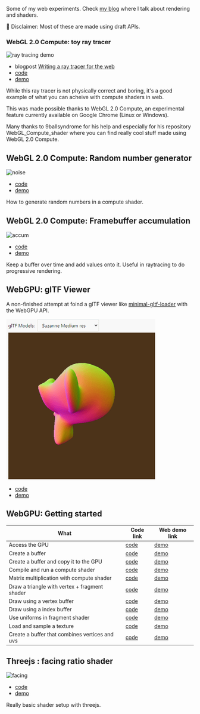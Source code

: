 Some of my web experiments. Check [my blog](https://oktomus.com) where I talk about rendering and shaders.

🚧 Disclaimer: Most of these are made using draft APIs.

### WebGL 2.0 Compute: toy ray tracer

![ray tracing demo](webgl-compute/toy-raytracer/demo.gif)

- blogpost [Writing a ray tracer for the web](https://oktomus.com/posts/2020/ray-tracer-with-webgl-compute/)
- [code](https://github.com/oktomus/web-experiments/tree/master/webgl-compute/toy-raytracer)
- [demo](https://oktomus.com/web-experiments/webgl-compute/toy-raytracer/)

While this ray tracer is not physically correct and boring, it's a good example of what you can acheive with compute shaders in web.

This was made possible thanks to WebGL 2.0 Compute, an experimental feature currently available on Google Chrome (Linux or Windows).

Many thanks to 9ballsyndrome for his help and especially for his repository WebGL_Compute_shader where you can find really cool stuff made using WebGL 2.0 Compute.

## WebGL 2.0 Compute: Random number generator

![noise](webgl-compute/rng/rng.png)

- [code](https://github.com/oktomus/web-experiments/tree/master/webgl-compute/toy-raytracer)
- [demo](https://oktomus.com/web-experiments/webgl-compute/toy-raytracer/)

How to generate random numbers in a compute shader.

## WebGL 2.0 Compute: Framebuffer accumulation

![accum](webgl-compute/progressive-steps/accum.png)

- [code](https://github.com/oktomus/web-experiments/tree/master/webgl-compute/progressive-steps)
- [demo](https://oktomus.com/web-experiments/webgl-compute/progressive-steps/)

Keep a buffer over time and add values onto it. Useful in raytracing to do progressive rendering.

## WebGPU: glTF Viewer

A non-finished attempt at foind a glTF viewer like [minimal-gltf-loader](https://github.com/shrekshao/minimal-gltf-loader) with the WebGPU API.

![viewer](webgpu/gltf-model-viewer/viewer.gif)

- [code](https://github.com/oktomus/web-experiments/tree/master/webgpu/gltf-model-viewer)
- [demo](https://oktomus.com/web-experiments/webgpu/gltf-model-viewer)

## WebGPU: Getting started

| What  |  Code link  |  Web demo link  | 
|---|---|---|
| Access the GPU  | [code](https://github.com/oktomus/web-experiments/tree/master/webgpu/basics-00-init)  | [demo](https://oktomus.com/web-experiments/webgpu/basics-00-init/) |
| Create a buffer | [code](https://github.com/oktomus/web-experiments/tree/master/webgpu/basics-01-create-buffer) | [demo](https://oktomus.com/web-experiments/webgpu/basics-01-create-buffer/) |
| Create a buffer and copy it to the GPU | [code](https://github.com/oktomus/web-experiments/tree/master/webgpu/basics-02-create-send-buffer) | [demo](https://oktomus.com/web-experiments/webgpu/basics-02-create-send-buffer/) |
| Compile and run a compute shader | [code](https://github.com/oktomus/web-experiments/tree/master/webgpu/basics-03-run-compute-shader) | [demo](https://oktomus.com/web-experiments/webgpu/basics-03-run-compute-shader/) |
| Matrix multiplication with compute shader | [code](https://github.com/oktomus/web-experiments/tree/master/webgpu/basics-04-compute-shader-multiply-matrices) | [demo](https://oktomus.com/web-experiments/webgpu/basics-04-compute-shader-multiply-matrices/) |
| Draw a triangle with vertex + fragment shader | [code](https://github.com/oktomus/web-experiments/tree/master/webgpu/basics-05-draw-one-triangle) |  [demo](https://oktomus.com/web-experiments/webgpu/basics-05-draw-one-triangle/) |
| Draw using a vertex buffer | [code](https://github.com/oktomus/web-experiments/tree/master/webgpu/basics-06-draw-vertex-buffer) | [demo](https://oktomus.com/web-experiments/webgpu/basics-06-draw-vertex-buffer/) |
| Draw using a index buffer | [code](https://github.com/oktomus/web-experiments/tree/master/webgpu/basics-07-draw-vertex-and-index-buffer) | [demo](https://oktomus.com/web-experiments/webgpu/basics-07-draw-vertex-and-index-buffer/) |
| Use uniforms in fragment shader | [code](https://github.com/oktomus/web-experiments/tree/master/webgpu/basics-08-uniforms) | [demo](https://oktomus.com/web-experiments/webgpu/basics-08-uniforms) |
| Load and sample a texture | [code](https://github.com/oktomus/web-experiments/tree/master/webgpu/basics-09-sample-texture) | [demo](https://oktomus.com/web-experiments/webgpu/basics-09-sample-texture) |
| Create a buffer that combines vertices and uvs | [code](https://github.com/oktomus/web-experiments/tree/master/webgpu/basics-10-build-vertex-buffer) | [demo](https://oktomus.com/web-experiments/webgpu/basics-10-build-vertex-buffer) |


## Threejs : facing ratio shader

![facing](threejs/facing-ratio/facing.png)

- [code](https://github.com/oktomus/web-experiments/tree/master/threejs/facing-ratio) 
- [demo](https://oktomus.com/web-experiments/threejs/facing-ratio/)

Really basic shader setup with threejs.

